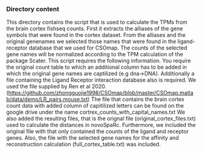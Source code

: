 ### Directory content

This directory contains the script that is used to calculate the TPMs from the brain cortex fishseq counts. First it extracts the alliases of the gene symbols that were found in the cortex dataset. From the alliases and the original genenames we selected those names that were found in the ligand-receptor database that we used for CSOmap. The counts of the selected gene names will be normalized according to the TPM calculation of the package Scater. This script requires the following information. You require the original count table to which an additional column has to be added in which the original gene names are captilized (e.g dna->DNA). Additionally a file containing the Ligand Receptor interaction database also is required. We used the file supplied by Ren et al 2020. (https://github.com/zhongguojie1998/CSOmap/blob/master/CSOmap.matlab/data/demo/LR_pairs.mouse.txt)
The file that contains the brain cortex count data with added column of capitilized letters can be found on the google drive under the name cortrex_counts_with_capital_names.txt
We also added the resulting files, that is the orignal file (original_cortex_files.txt) used to calculate the distances in novoSpaRc. Furthermore, we included the original file with that only contained the counts of the ligand and receptor genes. Also, the file with the selected gene names for the affinity and reconstruction calculation (full_cortex_table.txt) was included.
